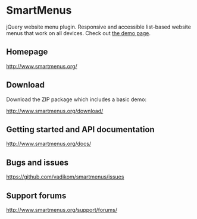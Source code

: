 # SmartMenus

jQuery website menu plugin. Responsive and accessible list-based website menus that work on all devices.
Check out [the demo page](http://www.jquery.com).

## Homepage

http://www.smartmenus.org/

## Download

Download the ZIP package which includes a basic demo:

http://www.smartmenus.org/download/

## Getting started and API documentation

http://www.smartmenus.org/docs/

## Bugs and issues

https://github.com/vadikom/smartmenus/issues

## Support forums

http://www.smartmenus.org/support/forums/